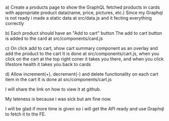 a) Create a products page to show the GraphQL fetched products in cards with appropriate product data(name, price, pictures, etc.)
Since my Graphql is not ready i made a static data at src/data.js and it fecting everything correctly


b) Each product should have an "Add to cart" button
The add to cart button is added to the card at src/components/card.js

c) On click add to cart, show cart summary component as an overlay and add the product to the cart
It is done at src/components/cart.js, when you click on the cart at the top right coner it takes you there, and when you click lifestore health it takes you back to cards

d) Allow increment(+), decrement(-) and delete functionality on each cart item in the cart
It is done at src/components/cart.js


I will share the link on how to view it at github.

My lateness is because i was sick but am fine now.

I will be glad if more time is given so i will get the API ready and use Graphql to fetch it to the FE.